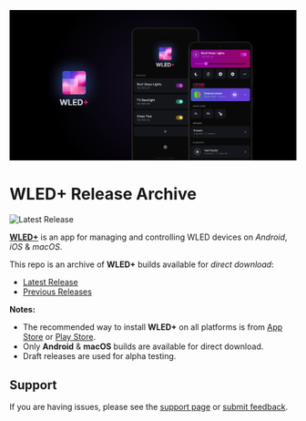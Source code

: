 ![WLED+](wledplus_og.png)

# WLED+ Release Archive
![Latest Release](https://img.shields.io/github/v/release/thepixelheart/wledplus-releases?logo=github)

[**WLED+**](https://wledplus.com) is an app for managing and controlling WLED devices on _Android_, _iOS_ & _macOS_.

This repo is an archive of **WLED+** builds available for _direct download_:
- [Latest Release](https://github.com/thepixelheart/wledplus-releases/releases/latest)
- [Previous Releases](https://github.com/thepixelheart/wledplus-releases/releases)

**Notes:**
- The recommended way to install **WLED+** on all platforms is from [App Store](https://apps.apple.com/us/app/wled/id6474789652) or [Play Store](https://play.google.com/store/apps/details?id=com.pixelheart.wledplus).
- Only **Android** & **macOS** builds are available for direct download.
- Draft releases are used for alpha testing.

## Support

If you are having issues, please see the [support page](https://wledplus.com/support) or [submit feedback](https://wledplus.com/feedback).


